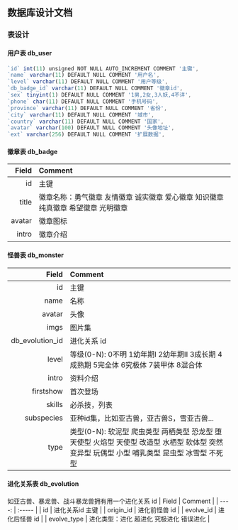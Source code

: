 ## 数据库设计文档

### 表设计

#### 用户表 db_user
```javascript
`id` int(11) unsigned NOT NULL AUTO_INCREMENT COMMENT '主键',
`name` varchar(11) DEFAULT NULL COMMENT '用户名',
`level` varchar(11) DEFAULT NULL COMMENT '用户等级',
`db_badge_id` varchar(11) DEFAULT NULL COMMENT '徽章id',
`sex` tinyint(1) DEFAULT NULL COMMENT '1男,2女,3人妖,4不详',
`phone` char(11) DEFAULT NULL COMMENT '手机号码',
`province` varchar(11) DEFAULT NULL COMMENT '省份',
`city` varchar(11) DEFAULT NULL COMMENT '城市',
`country` varchar(11) DEFAULT NULL COMMENT '国家',
`avatar` varchar(100) DEFAULT NULL COMMENT '头像地址',
`ext` varchar(256) DEFAULT NULL COMMENT '扩展数据',
```

#### 徽章表 db_badge
| Field  | Comment |
| ----: | :----- |
| id | 主键 | 
| title |  徽章名称：勇气徽章 友情徽章 诚实徽章 爱心徽章 知识徽章 纯真徽章 希望徽章 光明徽章 |
| avatar | 徽章图标 |
| intro | 徽章介绍 |
 

#### 怪兽表 db_monster
| Field  | Comment |
| ----: | :----- |
| id | 主键 | 
| name | 名称 |
| avatar | 头像 |
| imgs | 图片集 |
| db_evolution_id | 进化关系 id |
| level | 等级(0-N): 0不明 1幼年期Ⅰ 2幼年期Ⅱ 3成长期 4成熟期 5完全体 6究极体 7装甲体 8混合体 |
| intro | 资料介绍 |
| firstshow | 首次登场 |
| skills | 必杀技，列表 |
| subspecies |  亚种id集，比如亚古兽，亚古兽S，雪亚古兽...|
| type | 类型(0-N): 软泥型 爬虫类型 两栖类型 恐龙型 堕天使型 火焰型 天使型 改造型 水栖型 软体型 突然变异型 玩偶型 小型 哺乳类型 昆虫型 冰雪型 不死型 |

#### 进化关系表 db_evolution
如亚古兽、暴龙兽、战斗暴龙兽拥有用一个进化关系 id
| Field  | Comment |
| ----: | :----- |
| id | 进化关系id 主键 | 
| origin_id | 进化前怪兽 id |
| evolve_id | 进化后怪兽 id |
| evolve_type | 进化类型：进化 超进化 究极进化 错误进化 |

#### 
